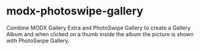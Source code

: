 # modx-photoswipe-gallery

Combine MODX Gallery Extra and PhotoSwipe Gallery to create a Gallery Album and when clicked
on a thumb inside the album the picture is shown with PhotoSwipe Gallery.
